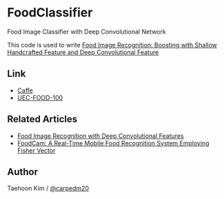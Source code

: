 FoodClassifier
==============

Food Image Classifier with Deep Convolutional Network

This code is used to write [Food Image Recognition: Boosting with Shallow Handcrafted Feature and Deep Convolutional Feature](https://drive.google.com/file/d/0ByTS2HBKYvZxeHNhbUN1UkhGWjd2RTJYRkphb3dkSjVBbjJn/view)


Link
----

- [Caffe](http://caffe.berkeleyvision.org/)
- [UEC-FOOD-100](http://foodcam.mobi/dataset100.html)


Related Articles
----------------

- [Food Image Recognition with Deep Convolutional Features](http://ubicomp.org/ubicomp2014/proceedings/ubicomp_adjunct/workshops/CEA/p589-kawano.pdf)
- [FoodCam: A Real-Time Mobile Food Recognition System Employing Fisher Vector](http://img.cs.uec.ac.jp/pub/conf13/140108kawano_1.pdf)


Author
------

Taehoon Kim / [@carpedm20](http://carpedm20.github.io/about/)
